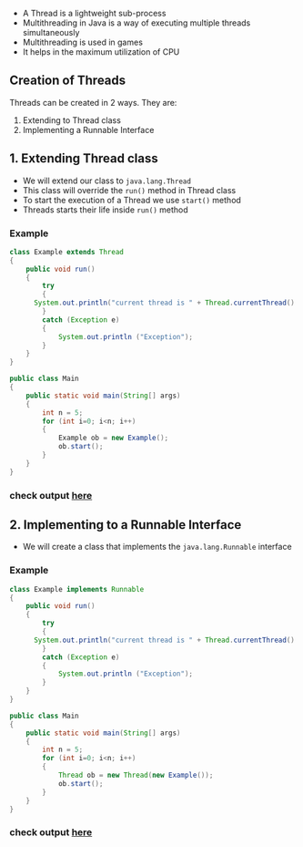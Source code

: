 * A Thread is a lightweight sub-process
* Multithreading in Java is a way of executing multiple threads simultaneously
* Multithreading is used in games
* It helps in the maximum utilization of CPU

## Creation of Threads
Threads can be created in 2 ways. They are:
1. Extending to Thread class
2. Implementing a Runnable Interface

## 1. Extending Thread class
* We will extend our class to `java.lang.Thread`
* This class will override the `run()` method in Thread class
* To start the execution of a Thread we use `start()` method
* Threads starts their life inside `run()` method

### Example
```java
class Example extends Thread 
{ 
	public void run() 
	{ 
		try
		{ 
      System.out.println("current thread is " + Thread.currentThread().getId());
		} 
		catch (Exception e) 
		{ 
			System.out.println ("Exception"); 
		} 
	} 
} 

public class Main 
{ 
	public static void main(String[] args) 
	{ 
		int n = 5; 
		for (int i=0; i<n; i++) 
		{ 
			Example ob = new Example(); 
			ob.start(); 
		} 
	} 
} 
```
### check output [here](https://onecompiler.com/java/3w4cfmnux)

## 2. Implementing to a Runnable Interface
* We will create a class that implements the `java.lang.Runnable` interface

### Example

```java
class Example implements Runnable 
{ 
	public void run() 
	{ 
		try
		{ 
      System.out.println("current thread is " + Thread.currentThread().getId());
		} 
		catch (Exception e) 
		{ 
			System.out.println ("Exception"); 
		} 
	} 
} 

public class Main 
{ 
	public static void main(String[] args) 
	{ 
		int n = 5; 
		for (int i=0; i<n; i++) 
		{ 
			Thread ob = new Thread(new Example()); 
			ob.start(); 
		} 
	} 
} 
```
### check output [here](https://onecompiler.com/java/3w4cg2d43)